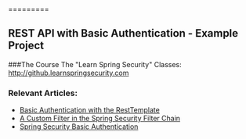 =========

## REST API with Basic Authentication - Example Project

###The Course
The "Learn Spring Security" Classes: http://github.learnspringsecurity.com

### Relevant Articles: 
- [Basic Authentication with the RestTemplate](https://www.baeldung.com/how-to-use-resttemplate-with-basic-authentication-in-spring)
- [A Custom Filter in the Spring Security Filter Chain](https://www.baeldung.com/spring-security-custom-filter)
- [Spring Security Basic Authentication](https://www.baeldung.com/spring-security-basic-authentication)
